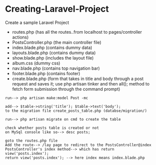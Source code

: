 # Creating-Laravel-Project
Create a sample Laravel Project

- routes.php (has all the routes..from localhost to pages/controller actions)
- PostsController.php (the main controller file)
- index.blade.php (contains dummy data)
- layouts.blade.php (contains dummy data)
- show.blade.php (includes the layout file)
- album.css (dummy css)
- nav.blade.php (contains top navigation bar)
- footer.blade.php  (contains footer)
- create.blade.php (form that takes in title and body through a post request and saves it; use php artisan tinker and then all(); method to fetch form submission through the command prompt)

```
run--> php artisan make:model Post -mc
```
```
add--> $table->string('title'); $table->text('body'); 
to the migration file create_posts_table.php (databse/migration/)
```
```
run--> php artisan migrate on cmd to create the table
```
```
check whether posts table is created or not
on MySql console like so--> desc posts;
```
```
goto the routes.php file 
Add the route--> /lay page to redirect to the PostsController@index
PostsController's index method--> which has return view('posts.index');
return view('posts.index'); --> here index means index.blade.php
```
